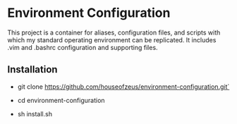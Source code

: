 Environment Configuration
=========================

This project is a container for aliases, configuration files, and scripts
with which my standard operating environment can be replicated. It includes
.vim and .bashrc configuration and supporting files.

Installation
------------

* git clone https://github.com/houseofzeus/environment-configuration.git`

* cd environment-configuration

* sh install.sh


